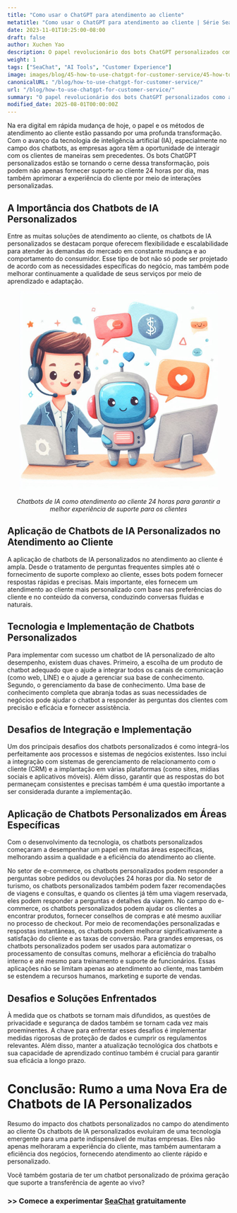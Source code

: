 ```yaml
---
title: "Como usar o ChatGPT para atendimento ao cliente"
metatitle: "Como usar o ChatGPT para atendimento ao cliente | Série SeaChat de Próxima Geração"
date: 2023-11-01T10:25:00-08:00
draft: false
author: Xuchen Yao
description: O papel revolucionário dos bots ChatGPT personalizados como atendimento ao cliente. Da implementação técnica às aplicações em vários domínios, analisamos sua importância na melhoria da eficiência e qualidade do atendimento ao cliente e olhamos para as tendências de desenvolvimento futuras e os desafios da tecnologia de chatbot.
weight: 1
tags: ["SeaChat", "AI Tools", "Customer Experience"]
image: images/blog/45-how-to-use-chatgpt-for-customer-service/45-how-to-use-chatgpt-for-customer-service.png
canonicalURL: "/blog/how-to-use-chatgpt-for-customer-service/"
url: "/blog/how-to-use-chatgpt-for-customer-service/"
summary: "O papel revolucionário dos bots ChatGPT personalizados como atendimento ao cliente. Da implementação técnica às aplicações em vários domínios, analisamos sua importância na melhoria da eficiência e qualidade do atendimento ao cliente e olhamos para as tendências de desenvolvimento futuras e os desafios da tecnologia de chatbot."
modified_date: 2025-08-01T00:00:00Z
---
```


Na era digital em rápida mudança de hoje, o papel e os métodos de atendimento ao cliente estão passando por uma profunda transformação. Com o avanço da tecnologia de inteligência artificial (IA), especialmente no campo dos chatbots, as empresas agora têm a oportunidade de interagir com os clientes de maneiras sem precedentes. Os bots ChatGPT personalizados estão se tornando o cerne dessa transformação, pois podem não apenas fornecer suporte ao cliente 24 horas por dia, mas também aprimorar a experiência do cliente por meio de interações personalizadas.

## A Importância dos Chatbots de IA Personalizados
Entre as muitas soluções de atendimento ao cliente, os chatbots de IA personalizados se destacam porque oferecem flexibilidade e escalabilidade para atender às demandas do mercado em constante mudança e ao comportamento do consumidor. Esse tipo de bot não só pode ser projetado de acordo com as necessidades específicas do negócio, mas também pode melhorar continuamente a qualidade de seus serviços por meio de aprendizado e adaptação.

<center>
<img height="450px" src="/images/blog/45-how-to-use-chatgpt-for-customer-service/1-ai-chatbot-transfer-to-live-agent.jpeg" alt="Chatbots de IA como atendimento ao cliente 24 horas para garantir a melhor experiência de suporte para os clientes"/>

*Chatbots de IA como atendimento ao cliente 24 horas para garantir a melhor experiência de suporte para os clientes*
</center>

## Aplicação de Chatbots de IA Personalizados no Atendimento ao Cliente
A aplicação de chatbots de IA personalizados no atendimento ao cliente é ampla. Desde o tratamento de perguntas frequentes simples até o fornecimento de suporte complexo ao cliente, esses bots podem fornecer respostas rápidas e precisas. Mais importante, eles fornecem um atendimento ao cliente mais personalizado com base nas preferências do cliente e no conteúdo da conversa, conduzindo conversas fluidas e naturais.

## Tecnologia e Implementação de Chatbots Personalizados
Para implementar com sucesso um chatbot de IA personalizado de alto desempenho, existem duas chaves. Primeiro, a escolha de um produto de chatbot adequado que o ajude a integrar todos os canais de comunicação (como web, LINE) e o ajude a gerenciar sua base de conhecimento. Segundo, o gerenciamento da base de conhecimento. Uma base de conhecimento completa que abranja todas as suas necessidades de negócios pode ajudar o chatbot a responder às perguntas dos clientes com precisão e eficácia e fornecer assistência.

## Desafios de Integração e Implementação
Um dos principais desafios dos chatbots personalizados é como integrá-los perfeitamente aos processos e sistemas de negócios existentes. Isso inclui a integração com sistemas de gerenciamento de relacionamento com o cliente (CRM) e a implantação em várias plataformas (como sites, mídias sociais e aplicativos móveis). Além disso, garantir que as respostas do bot permaneçam consistentes e precisas também é uma questão importante a ser considerada durante a implementação.

## Aplicação de Chatbots Personalizados em Áreas Específicas
Com o desenvolvimento da tecnologia, os chatbots personalizados começaram a desempenhar um papel em muitas áreas específicas, melhorando assim a qualidade e a eficiência do atendimento ao cliente.

No setor de e-commerce, os chatbots personalizados podem responder a perguntas sobre pedidos ou devoluções 24 horas por dia. No setor de turismo, os chatbots personalizados também podem fazer recomendações de viagens e consultas, e quando os clientes já têm uma viagem reservada, eles podem responder a perguntas e detalhes da viagem. No campo do e-commerce, os chatbots personalizados podem ajudar os clientes a encontrar produtos, fornecer conselhos de compras e até mesmo auxiliar no processo de checkout. Por meio de recomendações personalizadas e respostas instantâneas, os chatbots podem melhorar significativamente a satisfação do cliente e as taxas de conversão. Para grandes empresas, os chatbots personalizados podem ser usados para automatizar o processamento de consultas comuns, melhorar a eficiência do trabalho interno e até mesmo para treinamento e suporte de funcionários. Essas aplicações não se limitam apenas ao atendimento ao cliente, mas também se estendem a recursos humanos, marketing e suporte de vendas.

## Desafios e Soluções Enfrentados
À medida que os chatbots se tornam mais difundidos, as questões de privacidade e segurança de dados também se tornam cada vez mais proeminentes. A chave para enfrentar esses desafios é implementar medidas rigorosas de proteção de dados e cumprir os regulamentos relevantes. Além disso, manter a atualização tecnológica dos chatbots e sua capacidade de aprendizado contínuo também é crucial para garantir sua eficácia a longo prazo.

# Conclusão: Rumo a uma Nova Era de Chatbots de IA Personalizados
Resumo do impacto dos chatbots personalizados no campo do atendimento ao cliente
Os chatbots de IA personalizados evoluíram de uma tecnologia emergente para uma parte indispensável de muitas empresas. Eles não apenas melhoraram a experiência do cliente, mas também aumentaram a eficiência dos negócios, fornecendo atendimento ao cliente rápido e personalizado.

Você também gostaria de ter um chatbot personalizado de próxima geração que suporte a transferência de agente ao vivo?
### >> Comece a experimentar [SeaChat](https://chat.seasalt.ai/?utm_source=blog) gratuitamente
